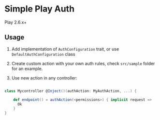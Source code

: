 # Simple Play Auth

Play 2.6.x+

## Usage

1. Add implementation of `AuthConfiguration` trait, or use `DefaultAuthConfiguration` class

2. Create custom action with your own auth rules, check `src/sample` folder for an example.

3. Use new action in any controller:

```scala

class Mycontroller @Inject()(authAction: MyAuthAction, ...) {

    def endpoint() = authAction(<permissions>) { implicit request =>
      Ok  
    }
} 

```
